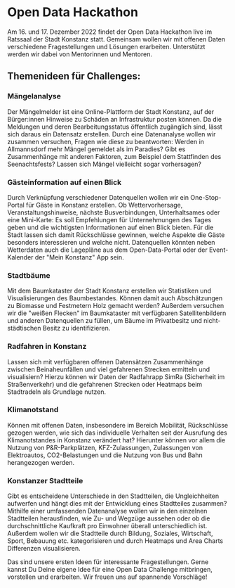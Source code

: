 # Open Data Hackathon

Am 16. und 17. Dezember 2022 findet der Open Data Hackathon live im Ratssaal der Stadt Konstanz statt. Gemeinsam wollen wir mit offenen Daten verschiedene Fragestellungen und Lösungen erarbeiten. Unterstützt werden wir dabei von Mentorinnen und Mentoren.

## Themenideen für Challenges:
### Mängelanalyse 
Der Mängelmelder ist eine Online-Plattform der Stadt Konstanz, auf der Bürger:innen Hinweise zu Schäden an Infrastruktur posten können. Da die Meldungen und deren Bearbeitungsstatus öffentlich zugänglich sind, lässt sich daraus ein Datensatz erstellen. Durch eine Datenanalyse wollen wir zusammen versuchen, Fragen wie diese zu beantworten: Werden in Allmannsdorf mehr Mängel gemeldet als im Paradies? Gibt es Zusammenhänge mit anderen Faktoren, zum Beispiel dem Stattfinden des Seenachtsfests? Lassen sich Mängel vielleicht sogar vorhersagen? 

### Gästeinformation auf einen Blick 
Durch Verknüpfung verschiedener Datenquellen wollen wir ein One-Stop-Portal für Gäste in Konstanz erstellen. Ob Wettervorhersage, Veranstaltungshinweise, nächste Busverbindungen, Unterhaltsames oder eine Mini-Karte: Es soll Empfehlungen für Unternehmungen des Tages geben und die wichtigsten Informationen auf einen Blick bieten. Für die Stadt lassen sich damit Rückschlüsse gewinnen, welche Aspekte die Gäste besonders interessieren und welche nicht. Datenquellen könnten neben Wetterdaten auch die Lagepläne aus dem Open-Data-Portal oder der Event-Kalender der "Mein Konstanz" App sein.

### Stadtbäume
Mit dem Baumkataster der Stadt Konstanz erstellen wir Statistiken und Visualisierungen des Baumbestandes. Können damit auch Abschätzungen zu Biomasse und Festmetern Holz gemacht werden? Außerdem versuchen wir die "weißen Flecken" im Baumkataster mit verfügbaren Satellitenbildern und anderen Datenquellen zu füllen, um Bäume im Privatbesitz und nicht-städtischen Besitz zu identifizieren.

### Radfahren in Konstanz
Lassen sich mit verfügbaren offenen Datensätzen Zusammenhänge zwischen Beinaheunfällen und viel gefahrenen Strecken ermitteln und visualisiern? Hierzu können wir Daten der Radfahrapp SimRa (Sicherheit im Straßenverkehr) und die gefahrenen Strecken oder Heatmaps beim Stadtradeln als Grundlage nutzen.

### Klimanotstand
Können mit offenen Daten, insbesondere im Bereich Mobilität, Rückschlüsse gezogen werden, wie sich das individuelle Verhalten seit der Ausrufung des Klimanotstandes in Konstanz verändert hat? Hierunter können vor allem die Nutzung von P&R-Parkplätzen, KFZ-Zulassungen, Zulassungen von Elektroautos, CO2-Belastungen und die Nutzung von Bus und Bahn herangezogen werden.

### Konstanzer Stadtteile
Gibt es entscheidene Unterschiede in den Stadtteilen, die Ungleichheiten aufwerfen und hängt dies mit der Entwicklung eines Stadtteiles zusammen? Mithilfe einer umfassenden Datenanalyse wollen wir in den einzelnen Stadtteilen herausfinden, wie Zu- und Wegzüge aussehen oder ob die durchschnittliche Kaufkraft pro Einwohner überall unterschiedlich ist. Außerdem wollen wir die Stadtteile durch Bildung, Soziales, Wirtschaft, Sport, Bebauung etc. kategorisieren und durch Heatmaps und Area Charts Differenzen visualisieren.


Das sind unsere ersten Ideen für interessante Fragestellungen. Gerne kannst Du Deine eigene Idee für eine Open Data Challenge mitbringen, vorstellen und erarbeiten. Wir freuen uns auf spannende Vorschläge! 
